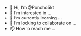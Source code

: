 - 👋 Hi, I’m @Poncho5kt
- 👀 I’m interested in ...
- 🌱 I’m currently learning ...
- 💞️ I’m looking to collaborate on ...
- 📫 How to reach me ...

<!---
Poncho5kt/Poncho5kt is a ✨ special ✨ repository because its `README.md` (this file) appears on your GitHub profile.
You can click the Preview link to take a look at your changes.
--->
